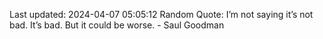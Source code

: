 Last updated: 2024-04-07 05:05:12
Random Quote: I’m not saying it’s not bad. It’s bad. But it could be worse. - Saul Goodman